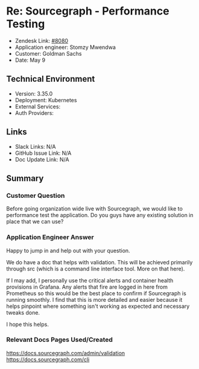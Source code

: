 # Re: Sourcegraph - Performance Testing <!-- Ticket Title  Hint: include keywords to make it searchable -->

- Zendesk Link: [#8080](https://sourcegraph.zendesk.com/agent/tickets/8080)
- Application engineer: Stomzy Mwendwa
- Customer: Goldman Sachs <!-- Redact if this contains personally identifying information -->
- Date: May 9

<!-- Data populated from integration, speak to Ben Gordon or Michael Bali if not working -->
<!-- During Internal team trial, fill missing data manually (we are waiting for all data to sync) -->

## Technical Environment
- Version: ​3.35.0
- Deployment: Kubernetes
- External Services:
- Auth Providers:


## Links
<!-- Data for application engineer manual entry -->
- Slack Links: N/A
- GitHub Issue Link: N/A
- Doc Update Link: N/A

## Summary
### Customer Question
Before going organization wide live with Sourcegraph, we would like to performance test the application. Do you guys have any existing solution in place that we can use?
### Application Engineer Answer
Happy to jump in and help out with your question.

We do have a doc that helps with validation. This will be achieved primarily through src (which is a command line interface tool. More on that here).

If I may add, I personally use the critical alerts and container health provisions in Grafana. Any alerts that fire are logged in here from Prometheus so this would be the best place to confirm if Sourcegraph is running smoothly. I find that this is more detailed and easier because it helps pinpoint where something isn't working as expected and necessary tweaks done.

I hope this helps.
### Relevant Docs Pages Used/Created
https://docs.sourcegraph.com/admin/validation 
https://docs.sourcegraph.com/cli 

